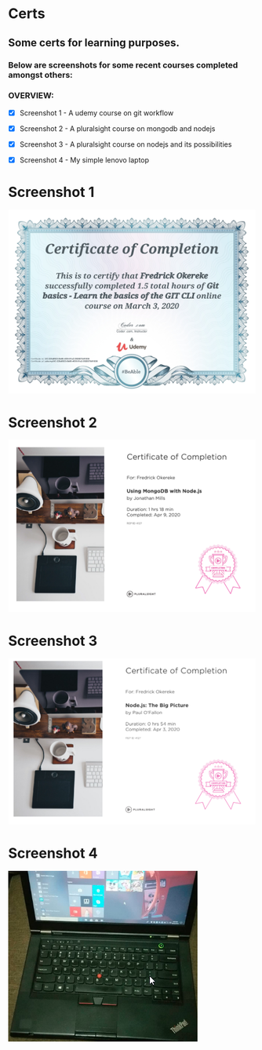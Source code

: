 # Certs
## Some certs for learning purposes.


### Below are screenshots for some recent courses completed amongst others:

### OVERVIEW:
- [x] Screenshot 1 - A udemy course on git workflow
- [x] Screenshot 2 - A pluralsight course on mongodb and nodejs
- [x] Screenshot 3 - A pluralsight course on nodejs and its possibilities
- [x] Screenshot 4 - My simple lenovo laptop





# Screenshot 1

<img src="./images/git-cert0.jpg" alt="Git Cli" />

# Screenshot 2
<img src="./images/mongo-node.png" alt="Mongo course" />

# Screenshot 3
<img src="./images/node.png" alt="Node course" />


# Screenshot 4
<img src="./images/laptop.png" alt="Node course" />


